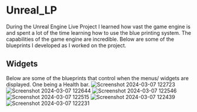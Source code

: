 # Unreal_LP

During the Unreal Engine Live Project I learned how vast the game engine is and spent a lot of the time learning how to use the blue printing system. The capabilities of the game engine are incredible. Below are some of the blueprints I developed as I worked on the project.
## Widgets
Below are some of the blueprints that control when the menus/ widgets are displayed. One being a Health bar.
![Screenshot 2024-03-07 122723](https://github.com/JeremyMarkWilcox/Unreal_LP_Code_Summary/assets/150622088/6080be91-fd2a-4d2a-8320-8d818094edd6)
![Screenshot 2024-03-07 122644](https://github.com/JeremyMarkWilcox/Unreal_LP_Code_Summary/assets/150622088/97885166-6757-49e4-b862-d502e06e3a20)
![Screenshot 2024-03-07 122546](https://github.com/JeremyMarkWilcox/Unreal_LP_Code_Summary/assets/150622088/a097d3af-98fe-43e9-8260-6aedafd9bf3e)
![Screenshot 2024-03-07 122515](https://github.com/JeremyMarkWilcox/Unreal_LP_Code_Summary/assets/150622088/10fe177f-ef22-4cc8-a05b-5eaf87869117)
![Screenshot 2024-03-07 122439](https://github.com/JeremyMarkWilcox/Unreal_LP_Code_Summary/assets/150622088/431f42d5-5675-431e-8455-0041d0ba1071)
![Screenshot 2024-03-07 122231](https://github.com/JeremyMarkWilcox/Unreal_LP_Code_Summary/assets/150622088/d98c2a34-e61f-4971-b2ef-4c9e9a3cc372)
